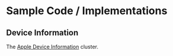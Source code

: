 # Sample Code / Implementations

## Device Information

The [Apple Device Information](device-information/) cluster.